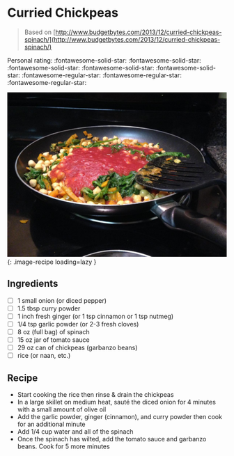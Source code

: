 <!-- Needs Manual Review -->

<!-- Do not modify sections with "AUTO-*". They are updated by make.py -->

# Curried Chickpeas

> Based on [http://www.budgetbytes.com/2013/12/curried-chickpeas-spinach/](http://www.budgetbytes.com/2013/12/curried-chickpeas-spinach/)

<!-- rating=2; (User can specify rating on scale of 1-5) -->
<!-- AUTO-UserRating -->
Personal rating: :fontawesome-solid-star: :fontawesome-solid-star: :fontawesome-solid-star: :fontawesome-solid-star: :fontawesome-solid-star: :fontawesome-regular-star: :fontawesome-regular-star: :fontawesome-regular-star:
<!-- /AUTO-UserRating -->

<!-- name_image=curried_chickpeas.jpg; (User can specify image name if multiple exist) -->
<!-- AUTO-Image -->
![curried_chickpeas.jpg](./curried_chickpeas.jpg){: .image-recipe loading=lazy }
<!-- /AUTO-Image -->

## Ingredients

* [ ] 1 small onion (or diced pepper)
* [ ] 1.5 tbsp curry powder
* [ ] 1 inch fresh ginger (or 1 tsp cinnamon or 1 tsp nutmeg)
* [ ] 1/4 tsp garlic powder (or 2-3 fresh cloves)
* [ ] 8 oz (full bag) of spinach
* [ ] 15 oz jar of tomato sauce
* [ ] 29 oz can of chickpeas (garbanzo beans)
* [ ] rice (or naan, etc.)

## Recipe

* Start cooking the rice then rinse & drain the chickpeas
* In a large skillet on medium heat, sauté the diced onion for 4 minutes with a small amount of olive oil
* Add the garlic powder, ginger (cinnamon), and curry powder then cook for an additional minute
* Add 1/4 cup water and all of the spinach
* Once the spinach has wilted, add the tomato sauce and garbanzo beans. Cook for 5 more minutes
